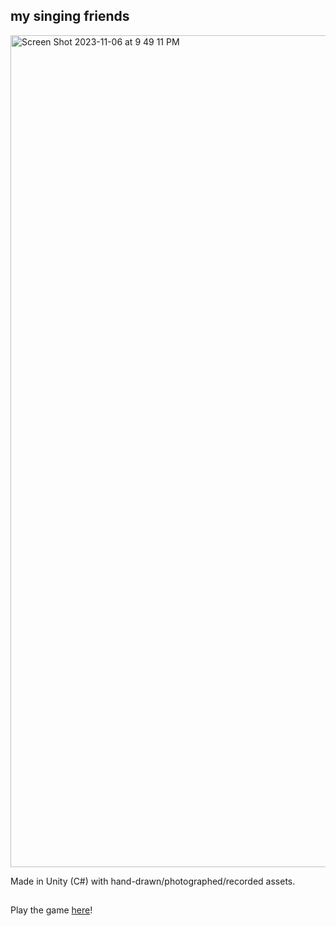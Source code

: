 ## my singing friends
<img width="1331" alt="Screen Shot 2023-11-06 at 9 49 11 PM" src="https://github.com/cnnmon/my-singing-friends/assets/20329981/0019cef3-9652-4f62-8dde-7656174ccd5b">

Made in Unity (C#) with hand-drawn/photographed/recorded assets.

## 
Play the game [here](https://singing-friends.vercel.app/)!


